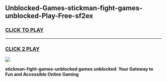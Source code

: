 
## Unblocked-Games-stickman-fight-games-unblocked-Play-Free-sf2ex
<h3>
<a href="https://premium76.site?title=stickman-fight-games-unblocked&ref=23A">CLICK TO PLAY</a></h3>
<hr>

<h3>
<a href="https://premium76.site?title=stickman-fight-games-unblocked&ref=23A">CLICK 2 PLAY</a>
  
</h3>

<a href="https://premium76.site?title=stickman-fight-games-unblocked&ref=23A"><img src="https://clearcache.store/games.png"></a>


**stickman-fight-games-unblocked games unblocked: Your Gateway to Fun and Accessible Online Gaming**
